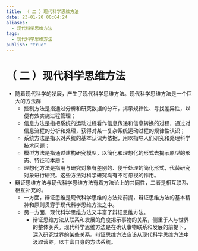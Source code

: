 ```yaml
---
title: （ 二 ）现代科学思维方法
date: 23-01-20 00:04:24
aliases:
  - 现代科学思维方法
tags:
  - 现代科学思维方法
publish: "true"
---
```


# （ 二 ）现代科学思维方法

- 随着现代科学的发展，产生了现代科学思维方法。现代科学思维方法是一个巨大的方法群
	- 控制方法是指通过分析和研究数据的分布，揭示规律性、寻找差异性，以便有效实施过程管理；
	- 信息方法是指把系统的运动过程看作信息传递和信息转换的过程，通过对信息流程的分析和处理，获得对某一复杂系统运动过程的规律性认识；
	- 系统方法是指以对系统的基本认识为依据，用以指导人们研究和处理科学技术问题；
	- 模型方法是指通过建构研究模型，以简化和理想化的形式去揭示原型的形态、特征和本质；
	- 理想化方法是指用与研究对象有差别的、便千处理的简化形式，代替研究对象进行研究。这些方法对科学研究均有不可忽视的作用。
- 辩证思维方法与现代科学思维方法有着方法论上的共同性，二者是相互联系、相互补充的。
	- 一方面，辩证思维是现代科学思维的方法论前提，辩证思维方法的基本精神和原则贯穿于现代科学思维方法之中。
	- 另一方面，现代科学思维方法又丰富了辩证思维方法。
		- 辩证思维方法从联系和发展的角度揭示事物的关系，侧重于人与世界的整体关系。现代科学思维方法是在确认事物联系和发展的前提下，深入研究世界的某些关系。辩证思维方法应该从现代科学思维方法中汲取营养，以丰富自身的方法系统。